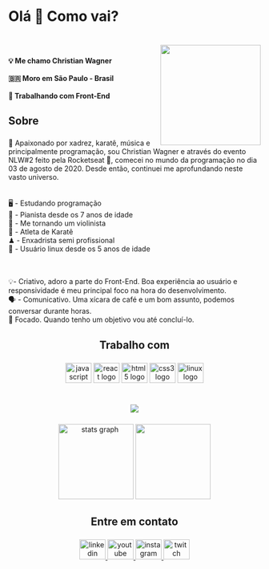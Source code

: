 <h1 align="left">Olá 👋 Como vai?</h1>

###

<br clear="both">

<img align="right" height="200" src="https://acegif.com/wp-content/gifs/coffee-38.gif"  />

###

<h4 align="left">💡 Me chamo <strong>Christian Wagner</strong><br><br>🇧🇷 Moro em <strong>São Paulo - Brasil</strong><br><br>🚀 Trabalhando com <strong>Front-End</strong></h4>

###

<h2 align="left">Sobre</h2>

###

<p align="left">👋 Apaixonado por xadrez, karatê, música e principalmente programação, sou Christian Wagner e através do evento NLW#2 feito pela Rocketseat 🚀, comecei no mundo da programação no dia 03 de agosto de 2020. Desde então, continuei me aprofundando neste vasto universo.<br><br><br>🖥️ - Estudando programação<br>🎹 - Pianista desde os 7 anos de idade<br>🎻 - Me tornando um violinista<br>🥋 - Atleta de Karatê<br>♟ - Enxadrista semi profissional<br>🐧 -  Usuário linux desde os 5 anos de idade</p><br><br>💡- Criativo, adoro a parte do Front-End. Boa experiência ao usuário e responsividade é meu principal foco na hora do desenvolvimento. <br>🗣 - Comunicativo. Uma xícara de café e um bom assunto, podemos conversar durante horas.<br>🎯 Focado. Quando tenho um objetivo vou até concluí-lo.</p>

###

<h2 align="center">Trabalho com</h2>

###

<div align="center">
  <img src="https://cdn.jsdelivr.net/gh/devicons/devicon/icons/javascript/javascript-original.svg" height="40" width="52" alt="javascript logo"  />
  <img src="https://cdn.jsdelivr.net/gh/devicons/devicon/icons/react/react-original.svg" height="40" width="52" alt="react logo"  />
  <img src="https://cdn.jsdelivr.net/gh/devicons/devicon/icons/html5/html5-original.svg" height="40" width="52" alt="html5 logo"  />
  <img src="https://cdn.jsdelivr.net/gh/devicons/devicon/icons/css3/css3-original.svg" height="40" width="52" alt="css3 logo"  />
  <img src="https://cdn.jsdelivr.net/gh/devicons/devicon/icons/linux/linux-original.svg" height="40" width="52" alt="linux logo"  />
</div>

###

<br clear="both">

<div align="center">
  <img src="https://profile-counter.glitch.me/DevChristianWagner/count.svg?"  />
</div>

###

<div align="center">
  <img src="https://github-readme-stats.vercel.app/api?hide_title=false&hide_rank=false&show_icons=true&include_all_commits=true&count_private=true&disable_animations=false&theme=dark&locale=pt-br&hide_border=false&custom_title=Atividade&username=DevChristianWagner" height="150" alt="stats graph"  />
  <img src="https://github-readme-stats.vercel.app/api/top-langs?locale=pt-br&hide_title=false&layout=compact&card_width=320&langs_count=5&theme=dark&hide_border=false&custom_title=Linguagens mais usadas&username=DevChristianWagner" height="150"  />
</div>

###

<h2 align="center">Entre em contato</h2>

###

<div align="center">
  <a href="https://www.linkedin.com/in/christian-wagner-72b50b219/" target="_blank">
    <img src="https://raw.githubusercontent.com/maurodesouza/profile-readme-generator/master/src/assets/icons/social/linkedin/default.svg" width="52" height="40" alt="linkedin logo"  />
  </a>
  <a href="https://youtube.com/cafedodeveloper" target="_blank">
    <img src="https://raw.githubusercontent.com/maurodesouza/profile-readme-generator/master/src/assets/icons/social/youtube/default.svg" width="52" height="40" alt="youtube logo"  />
  </a>
  <a href="https://instagram.com/codescraft" target="_blank">
    <img src="https://raw.githubusercontent.com/maurodesouza/profile-readme-generator/master/src/assets/icons/social/instagram/default.svg" width="52" height="40" alt="instagram logo"  />
  </a>
  <a href="https://twitch.tv/cafedodeveloper" target="_blank">
    <img src="https://raw.githubusercontent.com/maurodesouza/profile-readme-generator/master/src/assets/icons/social/twitch/default.svg" width="52" height="40" alt="twitch logo"  />
  </a>
</div>

###

<br clear="both">

<img align="right" height="0" src="https://avatars.githubusercontent.com/u/65682195?s=400&u=91f0afc9ae76a182e13be9f4064c1f2c59aaf852&v=4"  />

###
